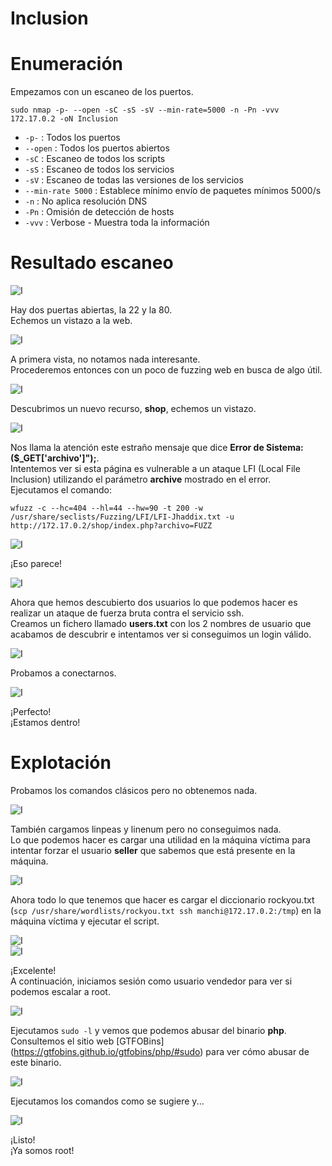 # Inclusion

# Enumeración

Empezamos con un escaneo de los puertos.

`sudo nmap -p- --open -sC -sS -sV --min-rate=5000 -n -Pn -vvv 172.17.0.2 -oN Inclusion`  

- `-p-` : Todos los puertos
- `--open` : Todos los puertos abiertos
- `-sC` : Escaneo de todos los scripts
- `-sS` : Escaneo de todos los servicios
- `-sV` : Escaneo de todas las versiones de los servicios
- `--min-rate 5000` : Establece mínimo envío de paquetes mínimos 5000/s
- `-n` : No aplica resolución DNS
- `-Pn` : Omisión de detección de hosts
- `-vvv` : Verbose - Muestra toda la información

# Resultado escaneo  

![I](https://github.com/giustiand/DockerLabs-Writeups/blob/main/Medio/images/Inclusion/I_1.png)

Hay dos puertas abiertas, la 22 y la 80.  
Echemos un vistazo a la web.  

![I](https://github.com/giustiand/DockerLabs-Writeups/blob/main/Medio/images/Inclusion/I_2.png)

A primera vista, no notamos nada interesante.  
Procederemos entonces con un poco de fuzzing web en busca de algo útil.  

![I](https://github.com/giustiand/DockerLabs-Writeups/blob/main/Medio/images/Inclusion/I_3.png)

Descubrimos un nuevo recurso, **shop**, echemos un vistazo.  

![I](https://github.com/giustiand/DockerLabs-Writeups/blob/main/Medio/images/Inclusion/I_4.png)  

Nos llama la atención este estraño mensaje que dice **Error de Sistema: ($_GET['archivo']");**.  
Intentemos ver si esta página es vulnerable a un ataque LFI (Local File Inclusion) utilizando el parámetro **archive** mostrado en el error.  
Ejecutamos el comando:  

`wfuzz -c --hc=404 --hl=44 --hw=90 -t 200 -w /usr/share/seclists/Fuzzing/LFI/LFI-Jhaddix.txt -u http://172.17.0.2/shop/index.php?archivo=FUZZ`  

![I](https://github.com/giustiand/DockerLabs-Writeups/blob/main/Medio/images/Inclusion/I_5.png)   

¡Eso parece!  

![I](https://github.com/giustiand/DockerLabs-Writeups/blob/main/Medio/images/Inclusion/I_6.png)   

Ahora que hemos descubierto dos usuarios lo que podemos hacer es realizar un ataque de fuerza bruta contra el servicio ssh.  
Creamos un fichero llamado **users.txt** con los 2 nombres de usuario que acabamos de descubrir e intentamos ver si conseguimos un login válido.  

![I](https://github.com/giustiand/DockerLabs-Writeups/blob/main/Medio/images/Inclusion/I_7.png)   

Probamos a conectarnos.  

![I](https://github.com/giustiand/DockerLabs-Writeups/blob/main/Medio/images/Inclusion/I_8.png)   

¡Perfecto!  
¡Estamos dentro!  

# Explotación  

Probamos los comandos clásicos pero no obtenemos nada.  

![I](https://github.com/giustiand/DockerLabs-Writeups/blob/main/Medio/images/Inclusion/I_9.png)  

También cargamos linpeas y linenum pero no conseguimos nada.  
Lo que podemos hacer es cargar una utilidad en la máquina víctima para intentar forzar el usuario **seller** que sabemos que está presente en la máquina.  

![I](https://github.com/giustiand/DockerLabs-Writeups/blob/main/Medio/images/Inclusion/I_10.png)  

Ahora todo lo que tenemos que hacer es cargar el diccionario rockyou.txt (`scp /usr/share/wordlists/rockyou.txt ssh manchi@172.17.0.2:/tmp`) en la máquina víctima y ejecutar el script.   

![I](https://github.com/giustiand/DockerLabs-Writeups/blob/main/Medio/images/Inclusion/I_11.png)  
![I](https://github.com/giustiand/DockerLabs-Writeups/blob/main/Medio/images/Inclusion/I_12.png)  

¡Excelente!  
A continuación, iniciamos sesión como usuario vendedor para ver si podemos escalar a root.  

![I](https://github.com/giustiand/DockerLabs-Writeups/blob/main/Medio/images/Inclusion/I_13.png)    

Ejecutamos `sudo -l` y vemos que podemos abusar del binario **php**.  
Consultemos el sitio web [GTFOBins] (https://gtfobins.github.io/gtfobins/php/#sudo) para ver cómo abusar de este binario.  

![I](https://github.com/giustiand/DockerLabs-Writeups/blob/main/Medio/images/Inclusion/I_14.png)    

Ejecutamos los comandos como se sugiere y...  

![I](https://github.com/giustiand/DockerLabs-Writeups/blob/main/Medio/images/Inclusion/I_15.png)   

¡Listo!  
¡Ya somos root!  














